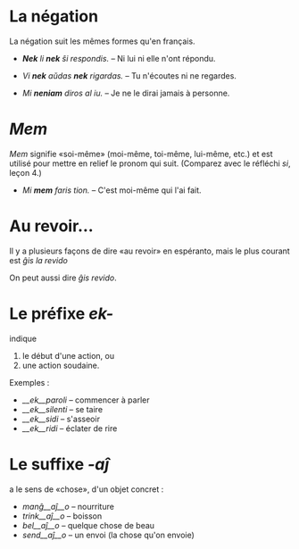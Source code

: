 # La négation

La négation suit les mêmes formes qu'en français.


- *__Nek__ li __nek__ ŝi respondis.*   – Ni lui ni elle n'ont répondu.
- *Vi __nek__ aŭdas __nek__ rigardas.* – Tu n'écoutes ni ne regardes.

- *Mi __neniam__ diros al iu.* – Je ne le dirai jamais à personne.

# *Mem*

*Mem* signifie «soi-même» (moi-même, toi-même, lui-même, etc.) et est utilisé pour mettre en relief le pronom qui suit. (Comparez avec le réfléchi *si*, leçon 4.)

- *Mi __mem__ faris tion.*  – C'est moi-même qui l'ai fait.

# Au revoir…

Il y a plusieurs façons de dire «au revoir» en espéranto, mais le plus courant est *ĝis la revido* 

On peut aussi dire *ĝis revido*.


# Le préfixe *ek-*

indique 

1. le début d'une action, ou
2. une action soudaine.

Exemples :

- *__ek__paroli*  – commencer à parler
- *__ek__silenti* – se taire
- *__ek__sidi*    – s'asseoir
- *__ek__ridi*    – éclater de rire
 

# Le suffixe *-aĵ*

a le sens de «chose», d'un objet concret :

- *manĝ__aĵ__o*  – nourriture
- *trink__aĵ__o* – boisson
- *bel__aĵ__o*   – quelque chose de beau
- *send__aĵ__o*  – un envoi (la chose qu'on envoie)